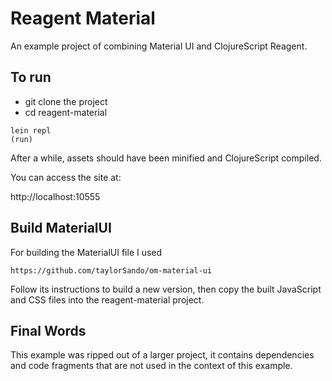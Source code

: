# Reagent Material

An example project of combining Material UI and ClojureScript Reagent.

## To run

* git clone the project
* cd reagent-material

```
lein repl
(run)
```

After a while, assets should have been minified and ClojureScript compiled.

You can access the site at:

http://localhost:10555

## Build MaterialUI

For building the MaterialUI file I used

`https://github.com/taylorSando/om-material-ui`

Follow its instructions to build a new version, then copy the built JavaScript and CSS files into the reagent-material project.

## Final Words

This example was ripped out of a larger project, it contains dependencies and code fragments that are not used in the context of this example.
